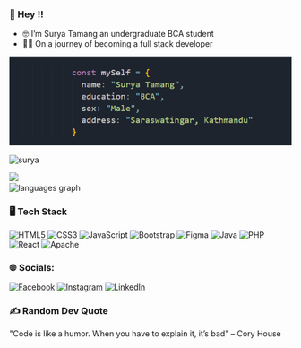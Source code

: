 ### 👀 Hey !!

- 🤓 I’m Surya Tamang an undergraduate BCA student <br>
- 🚶‍♂️ On a journey of becoming a full stack developer <br>

![intro](https://github.com/surya-tamang/surya-tamang/blob/main/code.png)

<p align="left"> <img src="https://komarev.com/ghpvc/?username=surya-tamang&label=Profile%20views&color=c061cb&style=plastic" alt="surya" /> </p>


![](https://github-readme-streak-stats.herokuapp.com/?user=@surya-tamang&theme=dark&hide_border=false)<br/>
<img src="https://github-readme-stats.vercel.app/api/top-langs?username=surya-tamang&locale=en&hide_title=false&layout=compact&card_width=320&langs_count=5&theme=dark&hide_border=false" height="150" alt="languages graph"  />
### 🖥️ Tech Stack

 ![HTML5](https://img.shields.io/badge/html5-%23E34F26.svg?style=for-the-badge&logo=html5&logoColor=white) ![CSS3](https://img.shields.io/badge/css3-%231572B6.svg?style=for-the-badge&logo=css3&logoColor=white) ![JavaScript](https://img.shields.io/badge/javascript-%23323330.svg?style=for-the-badge&logo=javascript&logoColor=%23F7DF1E) ![Bootstrap](https://img.shields.io/badge/Bootstrap-5.3.0-563d7c?style=for-the-badge&logo=html5&logoColor=white) ![Figma](https://img.shields.io/badge/figma-%23F24E1E.svg?style=for-the-badge&logo=figma&logoColor=white) ![Java](https://img.shields.io/badge/java-%23ED8B00.svg?style=for-the-badge&logo=openjdk&logoColor=white) ![PHP](https://img.shields.io/badge/php-%23777BB4.svg?style=for-the-badge&logo=php&logoColor=white) ![React](https://img.shields.io/badge/react-%2320232a.svg?style=for-the-badge&logo=react&logoColor=%2361DAFB) ![Apache](https://img.shields.io/badge/apache-%23D42029.svg?style=for-the-badge&logo=apache&logoColor=white)

### 🌐 Socials:
[![Facebook](https://img.shields.io/badge/Facebook-%231877F2.svg?logo=Facebook&logoColor=white)](https://www.facebook.com/me.surya69) [![Instagram](https://img.shields.io/badge/Instagram-%23E4405F.svg?logo=Instagram&logoColor=white)](https://www.instagram.com/m_surya.t/) [![LinkedIn](https://img.shields.io/badge/LinkedIn-%230077B5.svg?logo=linkedin&logoColor=white)](https://www.linkedin.com/in/surya-tamang-022b64269/) 

### ✍️ Random Dev Quote
"Code is like a humor. When you have to explain it, it’s bad" – Cory House


